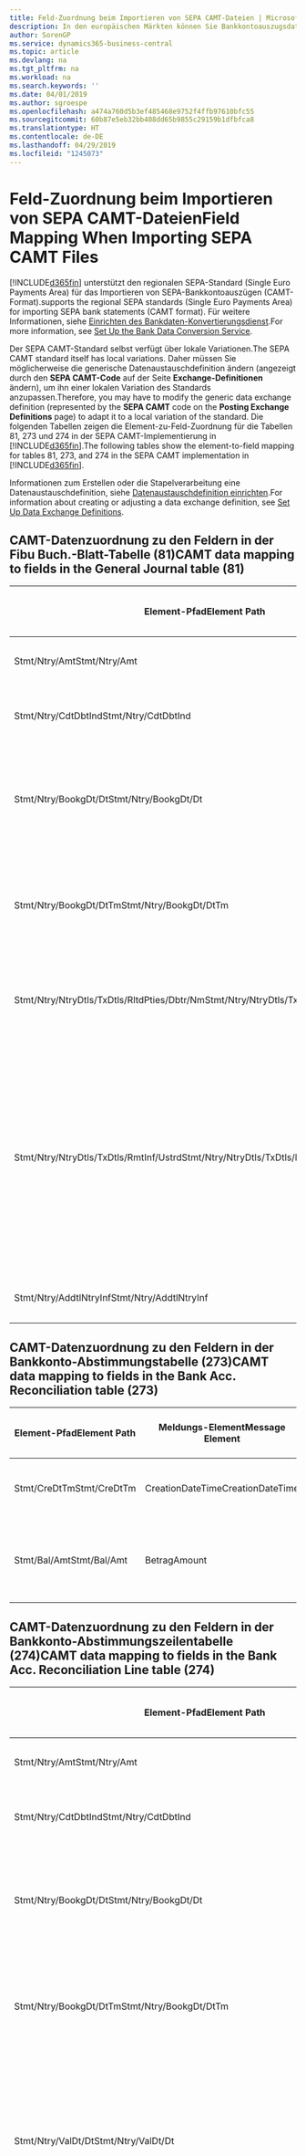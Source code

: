 ```yaml
---
title: Feld-Zuordnung beim Importieren von SEPA CAMT-Dateien | Microsoft Docs
description: In den europäischen Märkten können Sie Bankkontoauszugsdateien in den regionalen SEPA-Standards (einzelner Eurozahlungs-Bereich) importieren.
author: SorenGP
ms.service: dynamics365-business-central
ms.topic: article
ms.devlang: na
ms.tgt_pltfrm: na
ms.workload: na
ms.search.keywords: ''
ms.date: 04/01/2019
ms.author: sgroespe
ms.openlocfilehash: a474a760d5b3ef485468e9752f4ffb97610bfc55
ms.sourcegitcommit: 60b87e5eb32bb408dd65b9855c29159b1dfbfca8
ms.translationtype: HT
ms.contentlocale: de-DE
ms.lasthandoff: 04/29/2019
ms.locfileid: "1245073"
---
```

# <a name="field-mapping-when-importing-sepa-camt-files"></a><span data-ttu-id="0bd78-103">Feld-Zuordnung beim Importieren von SEPA CAMT-Dateien</span><span class="sxs-lookup"><span data-stu-id="0bd78-103">Field Mapping When Importing SEPA CAMT Files</span></span>
[!INCLUDE[d365fin](includes/d365fin_md.md)] <span data-ttu-id="0bd78-104">unterstützt den regionalen SEPA-Standard (Single Euro Payments Area) für das Importieren von SEPA-Bankkontoauszügen (CAMT-Format).</span><span class="sxs-lookup"><span data-stu-id="0bd78-104">supports the regional SEPA standards (Single Euro Payments Area) for importing SEPA bank statements (CAMT format).</span></span> <span data-ttu-id="0bd78-105">Für weitere Informationen, siehe [Einrichten des Bankdaten-Konvertierungsdienst](bank-how-setup-bank-data-conversion-service.md).</span><span class="sxs-lookup"><span data-stu-id="0bd78-105">For more information, see [Set Up the Bank Data Conversion Service](bank-how-setup-bank-data-conversion-service.md).</span></span>  

 <span data-ttu-id="0bd78-106">Der SEPA CAMT-Standard selbst verfügt über lokale Variationen.</span><span class="sxs-lookup"><span data-stu-id="0bd78-106">The SEPA CAMT standard itself has local variations.</span></span> <span data-ttu-id="0bd78-107">Daher müssen Sie möglicherweise die generische Datenaustauschdefinition ändern (angezeigt durch den **SEPA CAMT-Code** auf der Seite **Exchange-Definitionen** ändern), um ihn einer lokalen Variation des Standards anzupassen.</span><span class="sxs-lookup"><span data-stu-id="0bd78-107">Therefore, you may have to modify the generic data exchange definition (represented by the **SEPA CAMT** code on the **Posting Exchange Definitions** page) to adapt it to a local variation of the standard.</span></span> <span data-ttu-id="0bd78-108">Die folgenden Tabellen zeigen die Element-zu-Feld-Zuordnung für die Tabellen 81, 273 und 274 in der SEPA CAMT-Implementierung in [!INCLUDE[d365fin](includes/d365fin_md.md)].</span><span class="sxs-lookup"><span data-stu-id="0bd78-108">The following tables show the element-to-field mapping for tables 81, 273, and 274 in the SEPA CAMT implementation in [!INCLUDE[d365fin](includes/d365fin_md.md)].</span></span>  

 <span data-ttu-id="0bd78-109">Informationen zum Erstellen oder die Stapelverarbeitung eine Datenaustauschdefinition, siehe [Datenaustauschdefinition einrichten](across-how-to-set-up-data-exchange-definitions.md).</span><span class="sxs-lookup"><span data-stu-id="0bd78-109">For information about creating or adjusting a data exchange definition, see [Set Up Data Exchange Definitions](across-how-to-set-up-data-exchange-definitions.md).</span></span>  

## <a name="camt-data-mapping-to-fields-in-the-general-journal-table-81"></a><span data-ttu-id="0bd78-110">CAMT-Datenzuordnung zu den Feldern in der Fibu Buch.-Blatt-Tabelle (81)</span><span class="sxs-lookup"><span data-stu-id="0bd78-110">CAMT data mapping to fields in the General Journal table (81)</span></span>  

|<span data-ttu-id="0bd78-111">Element-Pfad</span><span class="sxs-lookup"><span data-stu-id="0bd78-111">Element Path</span></span>|<span data-ttu-id="0bd78-112">Meldungs-Element</span><span class="sxs-lookup"><span data-stu-id="0bd78-112">Message Element</span></span>|<span data-ttu-id="0bd78-113">Datentyp</span><span class="sxs-lookup"><span data-stu-id="0bd78-113">Data Type</span></span>|<span data-ttu-id="0bd78-114">Beschreibung</span><span class="sxs-lookup"><span data-stu-id="0bd78-114">Description</span></span>|<span data-ttu-id="0bd78-115">Kennzeichen mit negativem Zeichen</span><span class="sxs-lookup"><span data-stu-id="0bd78-115">Negative-Sign Identifier</span></span>|<span data-ttu-id="0bd78-116">Feldnr.</span><span class="sxs-lookup"><span data-stu-id="0bd78-116">Field No.</span></span>|<span data-ttu-id="0bd78-117">Feldname</span><span class="sxs-lookup"><span data-stu-id="0bd78-117">Field Name</span></span>|  
|------------------|---------------------|---------------|-----------------|-------------------------------|---------------|----------------|  
|<span data-ttu-id="0bd78-118">Stmt/Ntry/Amt</span><span class="sxs-lookup"><span data-stu-id="0bd78-118">Stmt/Ntry/Amt</span></span>|<span data-ttu-id="0bd78-119">Betrag</span><span class="sxs-lookup"><span data-stu-id="0bd78-119">Amount</span></span>|<span data-ttu-id="0bd78-120">Dezimal</span><span class="sxs-lookup"><span data-stu-id="0bd78-120">Decimal</span></span>|<span data-ttu-id="0bd78-121">Der Geldbetrag im Bargeldposten</span><span class="sxs-lookup"><span data-stu-id="0bd78-121">The amount of money in the cash entry</span></span>||<span data-ttu-id="0bd78-122">13</span><span class="sxs-lookup"><span data-stu-id="0bd78-122">13</span></span>|<span data-ttu-id="0bd78-123">Betrag</span><span class="sxs-lookup"><span data-stu-id="0bd78-123">Amount</span></span>|  
|<span data-ttu-id="0bd78-124">Stmt/Ntry/CdtDbtInd</span><span class="sxs-lookup"><span data-stu-id="0bd78-124">Stmt/Ntry/CdtDbtInd</span></span>|<span data-ttu-id="0bd78-125">CreditDebitIndicator</span><span class="sxs-lookup"><span data-stu-id="0bd78-125">CreditDebitIndicator</span></span>|<span data-ttu-id="0bd78-126">Text</span><span class="sxs-lookup"><span data-stu-id="0bd78-126">Text</span></span>|<span data-ttu-id="0bd78-127">Gibt an, ob der Posten ein Habenbetrag oder ein Sollposten ist</span><span class="sxs-lookup"><span data-stu-id="0bd78-127">Indicates whether the entry is a credit or a debit entry</span></span>|<span data-ttu-id="0bd78-128">DBIT</span><span class="sxs-lookup"><span data-stu-id="0bd78-128">DBIT</span></span>|<span data-ttu-id="0bd78-129">13</span><span class="sxs-lookup"><span data-stu-id="0bd78-129">13</span></span>|<span data-ttu-id="0bd78-130">Betrag</span><span class="sxs-lookup"><span data-stu-id="0bd78-130">Amount</span></span>|  
|<span data-ttu-id="0bd78-131">Stmt/Ntry/BookgDt/Dt</span><span class="sxs-lookup"><span data-stu-id="0bd78-131">Stmt/Ntry/BookgDt/Dt</span></span>|<span data-ttu-id="0bd78-132">Datum</span><span class="sxs-lookup"><span data-stu-id="0bd78-132">Date</span></span>|<span data-ttu-id="0bd78-133">Datum</span><span class="sxs-lookup"><span data-stu-id="0bd78-133">Date</span></span>|<span data-ttu-id="0bd78-134">Das Datum der Buchung eines Postens auf einem Konto oder in den Büchern des Buchhaltungsservices.</span><span class="sxs-lookup"><span data-stu-id="0bd78-134">The date when an entry is posted to an account on the account servicer's books</span></span>||<span data-ttu-id="0bd78-135">5</span><span class="sxs-lookup"><span data-stu-id="0bd78-135">5</span></span>|<span data-ttu-id="0bd78-136">Buchungsdatum</span><span class="sxs-lookup"><span data-stu-id="0bd78-136">Posting Date</span></span>|  
|<span data-ttu-id="0bd78-137">Stmt/Ntry/BookgDt/DtTm</span><span class="sxs-lookup"><span data-stu-id="0bd78-137">Stmt/Ntry/BookgDt/DtTm</span></span>|<span data-ttu-id="0bd78-138">DateTime</span><span class="sxs-lookup"><span data-stu-id="0bd78-138">DateTime</span></span>|<span data-ttu-id="0bd78-139">DateTime</span><span class="sxs-lookup"><span data-stu-id="0bd78-139">DateTime</span></span>|<span data-ttu-id="0bd78-140">Das Datum und die Uhrzeit der Buchung eines Postens auf einem Konto oder in den Büchern des Buchhaltungsservices.</span><span class="sxs-lookup"><span data-stu-id="0bd78-140">The date and time when an entry is posted to an account on the account servicer's books</span></span>||<span data-ttu-id="0bd78-141">5</span><span class="sxs-lookup"><span data-stu-id="0bd78-141">5</span></span>|<span data-ttu-id="0bd78-142">Buchungsdatum</span><span class="sxs-lookup"><span data-stu-id="0bd78-142">Posting Date</span></span>|  
|<span data-ttu-id="0bd78-143">Stmt/Ntry/NtryDtls/TxDtls/RltdPties/Dbtr/Nm</span><span class="sxs-lookup"><span data-stu-id="0bd78-143">Stmt/Ntry/NtryDtls/TxDtls/RltdPties/Dbtr/Nm</span></span>|<span data-ttu-id="0bd78-144">Name</span><span class="sxs-lookup"><span data-stu-id="0bd78-144">Name</span></span>|<span data-ttu-id="0bd78-145">Text</span><span class="sxs-lookup"><span data-stu-id="0bd78-145">Text</span></span>|<span data-ttu-id="0bd78-146">Der Name der Partei, die einen Geldbetrag an das (wesentlichen) schuldet können</span><span class="sxs-lookup"><span data-stu-id="0bd78-146">The name of the party that owes an amount of money to the (ultimate) creditor</span></span>||<span data-ttu-id="0bd78-147">1221</span><span class="sxs-lookup"><span data-stu-id="0bd78-147">1221</span></span>|<span data-ttu-id="0bd78-148">Informationen Zahlender</span><span class="sxs-lookup"><span data-stu-id="0bd78-148">Payer Information</span></span>|  
|<span data-ttu-id="0bd78-149">Stmt/Ntry/NtryDtls/TxDtls/RmtInf/Ustrd</span><span class="sxs-lookup"><span data-stu-id="0bd78-149">Stmt/Ntry/NtryDtls/TxDtls/RmtInf/Ustrd</span></span>|<span data-ttu-id="0bd78-150">Unstrukturiert</span><span class="sxs-lookup"><span data-stu-id="0bd78-150">Unstructured</span></span>|<span data-ttu-id="0bd78-151">Text</span><span class="sxs-lookup"><span data-stu-id="0bd78-151">Text</span></span>|<span data-ttu-id="0bd78-152">Informationen, die angegeben werden, um Abgleichen/Abstimmung eines Postens mit den Artikeln zu aktivieren, die die Zahlung abgleichen soll, wie etwa Handelsrechnungen in einem Debitorensystem, in unstrukturierter Form.</span><span class="sxs-lookup"><span data-stu-id="0bd78-152">Information supplied to enable the matching/reconciliation of an entry with the items that the payment is intended to settle, such as commercial invoices in an accounts-receivable system, in an unstructured form</span></span>||<span data-ttu-id="0bd78-153">8</span><span class="sxs-lookup"><span data-stu-id="0bd78-153">8</span></span>|<span data-ttu-id="0bd78-154">Beschreibung</span><span class="sxs-lookup"><span data-stu-id="0bd78-154">Description</span></span>|  
|<span data-ttu-id="0bd78-155">Stmt/Ntry/AddtlNtryInf</span><span class="sxs-lookup"><span data-stu-id="0bd78-155">Stmt/Ntry/AddtlNtryInf</span></span>|<span data-ttu-id="0bd78-156">ZusätzlicheEingabeInformationen</span><span class="sxs-lookup"><span data-stu-id="0bd78-156">AdditionalEntryInformation</span></span>|<span data-ttu-id="0bd78-157">Text</span><span class="sxs-lookup"><span data-stu-id="0bd78-157">Text</span></span>|<span data-ttu-id="0bd78-158">Zusätzliche Informationen zu der Eingabe</span><span class="sxs-lookup"><span data-stu-id="0bd78-158">Additional information about the entry</span></span>||<span data-ttu-id="0bd78-159">1222</span><span class="sxs-lookup"><span data-stu-id="0bd78-159">1222</span></span>|<span data-ttu-id="0bd78-160">Transaktionsinformationen</span><span class="sxs-lookup"><span data-stu-id="0bd78-160">Transaction Information</span></span>|  

## <a name="camt-data-mapping-to-fields-in-the-bank-acc-reconciliation-table-273"></a><span data-ttu-id="0bd78-161">CAMT-Datenzuordnung zu den Feldern in der Bankkonto-Abstimmungstabelle (273)</span><span class="sxs-lookup"><span data-stu-id="0bd78-161">CAMT data mapping to fields in the Bank Acc. Reconciliation table (273)</span></span>  

|<span data-ttu-id="0bd78-162">Element-Pfad</span><span class="sxs-lookup"><span data-stu-id="0bd78-162">Element Path</span></span>|<span data-ttu-id="0bd78-163">Meldungs-Element</span><span class="sxs-lookup"><span data-stu-id="0bd78-163">Message Element</span></span>|<span data-ttu-id="0bd78-164">Datentyp</span><span class="sxs-lookup"><span data-stu-id="0bd78-164">Data Type</span></span>|<span data-ttu-id="0bd78-165">Beschreibung</span><span class="sxs-lookup"><span data-stu-id="0bd78-165">Description</span></span>|<span data-ttu-id="0bd78-166">Kennzeichen mit negativem Zeichen</span><span class="sxs-lookup"><span data-stu-id="0bd78-166">Negative-Sign Identifier</span></span>|<span data-ttu-id="0bd78-167">Feldnr.</span><span class="sxs-lookup"><span data-stu-id="0bd78-167">Field No.</span></span>|<span data-ttu-id="0bd78-168">Feldname</span><span class="sxs-lookup"><span data-stu-id="0bd78-168">Field Name</span></span>|  
|------------------|---------------------|---------------|-----------------|-------------------------------|---------------|----------------|  
|<span data-ttu-id="0bd78-169">Stmt/CreDtTm</span><span class="sxs-lookup"><span data-stu-id="0bd78-169">Stmt/CreDtTm</span></span>|<span data-ttu-id="0bd78-170">CreationDateTime</span><span class="sxs-lookup"><span data-stu-id="0bd78-170">CreationDateTime</span></span>|<span data-ttu-id="0bd78-171">Datum</span><span class="sxs-lookup"><span data-stu-id="0bd78-171">Date</span></span>|<span data-ttu-id="0bd78-172">Das Datum und die Uhrzeit der Erstellung der Nachricht.</span><span class="sxs-lookup"><span data-stu-id="0bd78-172">The date and time when the message was created</span></span>||<span data-ttu-id="0bd78-173">3</span><span class="sxs-lookup"><span data-stu-id="0bd78-173">3</span></span>|<span data-ttu-id="0bd78-174">Auszugsdatum</span><span class="sxs-lookup"><span data-stu-id="0bd78-174">Statement Date</span></span>|  
|<span data-ttu-id="0bd78-175">Stmt/Bal/Amt</span><span class="sxs-lookup"><span data-stu-id="0bd78-175">Stmt/Bal/Amt</span></span>|<span data-ttu-id="0bd78-176">Betrag</span><span class="sxs-lookup"><span data-stu-id="0bd78-176">Amount</span></span>|<span data-ttu-id="0bd78-177">Dezimal</span><span class="sxs-lookup"><span data-stu-id="0bd78-177">Decimal</span></span>|<span data-ttu-id="0bd78-178">Der Betrag, der aus den Nettobeträgen für alle Soll- und Habenposten resultiert</span><span class="sxs-lookup"><span data-stu-id="0bd78-178">The amount resulting from the netted amounts for all debit and credit entries</span></span>||<span data-ttu-id="0bd78-179">4</span><span class="sxs-lookup"><span data-stu-id="0bd78-179">4</span></span>|<span data-ttu-id="0bd78-180">Auszug Schluss-Saldo</span><span class="sxs-lookup"><span data-stu-id="0bd78-180">Statement Ending Balance</span></span>|  

## <a name="camt-data-mapping-to-fields-in-the-bank-acc-reconciliation-line-table-274"></a><span data-ttu-id="0bd78-181">CAMT-Datenzuordnung zu den Feldern in der Bankkonto-Abstimmungszeilentabelle (274)</span><span class="sxs-lookup"><span data-stu-id="0bd78-181">CAMT data mapping to fields in the Bank Acc. Reconciliation Line table (274)</span></span>  

|<span data-ttu-id="0bd78-182">Element-Pfad</span><span class="sxs-lookup"><span data-stu-id="0bd78-182">Element Path</span></span>|<span data-ttu-id="0bd78-183">Meldungs-Element</span><span class="sxs-lookup"><span data-stu-id="0bd78-183">Message Element</span></span>|<span data-ttu-id="0bd78-184">Datentyp</span><span class="sxs-lookup"><span data-stu-id="0bd78-184">Data Type</span></span>|<span data-ttu-id="0bd78-185">Beschreibung</span><span class="sxs-lookup"><span data-stu-id="0bd78-185">Description</span></span>|<span data-ttu-id="0bd78-186">Kennzeichen mit negativem Zeichen</span><span class="sxs-lookup"><span data-stu-id="0bd78-186">Negative-Sign Identifier</span></span>|<span data-ttu-id="0bd78-187">Feldnr.</span><span class="sxs-lookup"><span data-stu-id="0bd78-187">Field No.</span></span>|<span data-ttu-id="0bd78-188">Feldname</span><span class="sxs-lookup"><span data-stu-id="0bd78-188">Field Name</span></span>|  
|------------------|---------------------|---------------|-----------------|-------------------------------|---------------|----------------|  
|<span data-ttu-id="0bd78-189">Stmt/Ntry/Amt</span><span class="sxs-lookup"><span data-stu-id="0bd78-189">Stmt/Ntry/Amt</span></span>|<span data-ttu-id="0bd78-190">Betrag</span><span class="sxs-lookup"><span data-stu-id="0bd78-190">Amount</span></span>|<span data-ttu-id="0bd78-191">Dezimal</span><span class="sxs-lookup"><span data-stu-id="0bd78-191">Decimal</span></span>|<span data-ttu-id="0bd78-192">Der Geldbetrag im Bargeldposten</span><span class="sxs-lookup"><span data-stu-id="0bd78-192">The amount of money in the cash entry</span></span>||<span data-ttu-id="0bd78-193">7</span><span class="sxs-lookup"><span data-stu-id="0bd78-193">7</span></span>|<span data-ttu-id="0bd78-194">Auszugsbetrag</span><span class="sxs-lookup"><span data-stu-id="0bd78-194">Statement Amount</span></span>|  
|<span data-ttu-id="0bd78-195">Stmt/Ntry/CdtDbtInd</span><span class="sxs-lookup"><span data-stu-id="0bd78-195">Stmt/Ntry/CdtDbtInd</span></span>|<span data-ttu-id="0bd78-196">CreditDebitIndicator</span><span class="sxs-lookup"><span data-stu-id="0bd78-196">CreditDebitIndicator</span></span>|<span data-ttu-id="0bd78-197">Text</span><span class="sxs-lookup"><span data-stu-id="0bd78-197">Text</span></span>|<span data-ttu-id="0bd78-198">Gibt an, ob der Posten ein Habenbetrag oder ein Sollposten ist</span><span class="sxs-lookup"><span data-stu-id="0bd78-198">Indicates whether the entry is a credit or a debit entry</span></span>|<span data-ttu-id="0bd78-199">DBIT</span><span class="sxs-lookup"><span data-stu-id="0bd78-199">DBIT</span></span>|<span data-ttu-id="0bd78-200">7</span><span class="sxs-lookup"><span data-stu-id="0bd78-200">7</span></span>|<span data-ttu-id="0bd78-201">Auszugsbetrag</span><span class="sxs-lookup"><span data-stu-id="0bd78-201">Statement Amount</span></span>|  
|<span data-ttu-id="0bd78-202">Stmt/Ntry/BookgDt/Dt</span><span class="sxs-lookup"><span data-stu-id="0bd78-202">Stmt/Ntry/BookgDt/Dt</span></span>|<span data-ttu-id="0bd78-203">Datum</span><span class="sxs-lookup"><span data-stu-id="0bd78-203">Date</span></span>|<span data-ttu-id="0bd78-204">Datum</span><span class="sxs-lookup"><span data-stu-id="0bd78-204">Date</span></span>|<span data-ttu-id="0bd78-205">Das Datum der Buchung eines Postens auf einem Konto oder in den Büchern des Buchhaltungsservices.</span><span class="sxs-lookup"><span data-stu-id="0bd78-205">The date when an entry is posted to an account on the account servicer's books</span></span>||<span data-ttu-id="0bd78-206">5</span><span class="sxs-lookup"><span data-stu-id="0bd78-206">5</span></span>|<span data-ttu-id="0bd78-207">Transaktionsdatum</span><span class="sxs-lookup"><span data-stu-id="0bd78-207">Transaction Date</span></span>|  
|<span data-ttu-id="0bd78-208">Stmt/Ntry/BookgDt/DtTm</span><span class="sxs-lookup"><span data-stu-id="0bd78-208">Stmt/Ntry/BookgDt/DtTm</span></span>|<span data-ttu-id="0bd78-209">DateTime</span><span class="sxs-lookup"><span data-stu-id="0bd78-209">DateTime</span></span>|<span data-ttu-id="0bd78-210">DateTime</span><span class="sxs-lookup"><span data-stu-id="0bd78-210">DateTime</span></span>|<span data-ttu-id="0bd78-211">Das Datum und die Uhrzeit der Buchung eines Postens auf einem Konto oder in den Büchern des Buchhaltungsservices.</span><span class="sxs-lookup"><span data-stu-id="0bd78-211">The date and time when an entry is posted to an account on the account servicer's books</span></span>||<span data-ttu-id="0bd78-212">5</span><span class="sxs-lookup"><span data-stu-id="0bd78-212">5</span></span>|<span data-ttu-id="0bd78-213">Transaktionsdatum</span><span class="sxs-lookup"><span data-stu-id="0bd78-213">Transaction Date</span></span>|  
|<span data-ttu-id="0bd78-214">Stmt/Ntry/ValDt/Dt</span><span class="sxs-lookup"><span data-stu-id="0bd78-214">Stmt/Ntry/ValDt/Dt</span></span>|<span data-ttu-id="0bd78-215">Datum</span><span class="sxs-lookup"><span data-stu-id="0bd78-215">Date</span></span>|<span data-ttu-id="0bd78-216">Datum</span><span class="sxs-lookup"><span data-stu-id="0bd78-216">Date</span></span>|<span data-ttu-id="0bd78-217">Das Datum, an dem Anlagen für den Kontobesitzer im Falle eines Habenpostens verfügbar sind oder oder im Falle eines Sollpostens nicht mehr verfügbar sind.</span><span class="sxs-lookup"><span data-stu-id="0bd78-217">The date when assets become available to the account owner in case of a credit entry, or cease to be available to the account owner in case of a debit entry</span></span>||<span data-ttu-id="0bd78-218">12</span><span class="sxs-lookup"><span data-stu-id="0bd78-218">12</span></span>|<span data-ttu-id="0bd78-219">Valutadatum</span><span class="sxs-lookup"><span data-stu-id="0bd78-219">Value Date</span></span>|  
|<span data-ttu-id="0bd78-220">Stmt/Ntry/ValDt/DtTm</span><span class="sxs-lookup"><span data-stu-id="0bd78-220">Stmt/Ntry/ValDt/DtTm</span></span>|<span data-ttu-id="0bd78-221">DateTime</span><span class="sxs-lookup"><span data-stu-id="0bd78-221">DateTime</span></span>|<span data-ttu-id="0bd78-222">DateTime</span><span class="sxs-lookup"><span data-stu-id="0bd78-222">DateTime</span></span>|<span data-ttu-id="0bd78-223">Das Datum und die Uhrzeit, wenn Anlagen für den Kontobesitzer im Falle eines Habenpostens verfügbar sind oder oder im Falle eines Sollpostens nicht mehr verfügbar sind.</span><span class="sxs-lookup"><span data-stu-id="0bd78-223">The date and time when assets become available to the account owner in case of a credit entry, or cease to be available to the account owner in case of a debit entry</span></span>||<span data-ttu-id="0bd78-224">12</span><span class="sxs-lookup"><span data-stu-id="0bd78-224">12</span></span>|<span data-ttu-id="0bd78-225">Valutadatum</span><span class="sxs-lookup"><span data-stu-id="0bd78-225">Value Date</span></span>|  
|<span data-ttu-id="0bd78-226">Stmt/Ntry/NtryDtls/TxDtls/RltdPties/Dbtr/Nm</span><span class="sxs-lookup"><span data-stu-id="0bd78-226">Stmt/Ntry/NtryDtls/TxDtls/RltdPties/Dbtr/Nm</span></span>|<span data-ttu-id="0bd78-227">Name</span><span class="sxs-lookup"><span data-stu-id="0bd78-227">Name</span></span>|<span data-ttu-id="0bd78-228">Text</span><span class="sxs-lookup"><span data-stu-id="0bd78-228">Text</span></span>|<span data-ttu-id="0bd78-229">Der Name der Partei, die einen Geldbetrag an das (wesentlichen) schuldet können</span><span class="sxs-lookup"><span data-stu-id="0bd78-229">The name of the party that owes an amount of money to the (ultimate) creditor</span></span>||<span data-ttu-id="0bd78-230">15</span><span class="sxs-lookup"><span data-stu-id="0bd78-230">15</span></span>|<span data-ttu-id="0bd78-231">Informationen Zahlender</span><span class="sxs-lookup"><span data-stu-id="0bd78-231">Payer Information</span></span>|  
|<span data-ttu-id="0bd78-232">Stmt/Ntry/NtryDtls/TxDtls/RmtInf/Ustrd</span><span class="sxs-lookup"><span data-stu-id="0bd78-232">Stmt/Ntry/NtryDtls/TxDtls/RmtInf/Ustrd</span></span>|<span data-ttu-id="0bd78-233">Unstrukturiert</span><span class="sxs-lookup"><span data-stu-id="0bd78-233">Unstructured</span></span>|<span data-ttu-id="0bd78-234">Text</span><span class="sxs-lookup"><span data-stu-id="0bd78-234">Text</span></span>|<span data-ttu-id="0bd78-235">Informationen, die angegeben werden, um Abgleichen/Abstimmung eines Postens mit den Artikeln zu aktivieren, die die Zahlung abgleichen soll, wie etwa Handelsrechnungen in einem Debitorensystem, in unstrukturierter Form.</span><span class="sxs-lookup"><span data-stu-id="0bd78-235">Information supplied to enable the matching/reconciliation of an entry with the items that the payment is intended to settle, such as commercial invoices in an accounts-receivable system, in an unstructured form</span></span>||<span data-ttu-id="0bd78-236">6</span><span class="sxs-lookup"><span data-stu-id="0bd78-236">6</span></span>|<span data-ttu-id="0bd78-237">Beschreibung</span><span class="sxs-lookup"><span data-stu-id="0bd78-237">Description</span></span>|  
|<span data-ttu-id="0bd78-238">Stmt/Ntry/AddtlNtryInf</span><span class="sxs-lookup"><span data-stu-id="0bd78-238">Stmt/Ntry/AddtlNtryInf</span></span>|<span data-ttu-id="0bd78-239">ZusätzlicheEingabeInformationen</span><span class="sxs-lookup"><span data-stu-id="0bd78-239">AdditionalEntryInformation</span></span>|<span data-ttu-id="0bd78-240">Text</span><span class="sxs-lookup"><span data-stu-id="0bd78-240">Text</span></span>|<span data-ttu-id="0bd78-241">Zusätzliche Informationen zu der Eingabe</span><span class="sxs-lookup"><span data-stu-id="0bd78-241">Additional information about the entry</span></span>||<span data-ttu-id="0bd78-242">16</span><span class="sxs-lookup"><span data-stu-id="0bd78-242">16</span></span>|<span data-ttu-id="0bd78-243">Transaktionsinformationen</span><span class="sxs-lookup"><span data-stu-id="0bd78-243">Transaction Information</span></span>|  

 <span data-ttu-id="0bd78-244">Elemente im **Ntry**-Knoten, die in [!INCLUDE[d365fin](includes/d365fin_md.md)] importiert, aber nicht mit einem Feld verknüpft werden, werden in der **Exch.Spaltendefinition buchen**-Tabelle gespeichert.</span><span class="sxs-lookup"><span data-stu-id="0bd78-244">Elements in the **Ntry** node that are imported into [!INCLUDE[d365fin](includes/d365fin_md.md)] but not mapped to any fields are stored in the **Posting Exch. Column Def** table.</span></span> <span data-ttu-id="0bd78-245">Benutzer können diese Elemente **Zahlungsabstimmungsbuch.-Blatt**, **Zahlungsausgleich** und **Bankkonto Abstimmen** Seiten anzeigen, indem sie die **Details zur Bankauszugsposition** Aktion auswählen.</span><span class="sxs-lookup"><span data-stu-id="0bd78-245">Users can view these elements from the **Payment Reconciliation Journal**, **Payment Application**, and **Bank Acc. Reconciliation** pages by choosing the **Bank Statement Line Details** action.</span></span> <span data-ttu-id="0bd78-246">Weitere Informationen finden Sie unter [Abstimmen von Zahlungen mithilfe der automatischen Anwendung](receivables-how-reconcile-payments-auto-application.md).</span><span class="sxs-lookup"><span data-stu-id="0bd78-246">For more information, see [Reconcile Payments Using Automatic Application](receivables-how-reconcile-payments-auto-application.md).</span></span>  
## <a name="see-also"></a><span data-ttu-id="0bd78-247">Siehe auch</span><span class="sxs-lookup"><span data-stu-id="0bd78-247">See Also</span></span>  
[<span data-ttu-id="0bd78-248">Einrichten eines Datenaustauschs</span><span class="sxs-lookup"><span data-stu-id="0bd78-248">Setting Up Data Exchange</span></span>](across-set-up-data-exchange.md)  
[<span data-ttu-id="0bd78-249">Daten elektronisch austauschen</span><span class="sxs-lookup"><span data-stu-id="0bd78-249">Exchanging Data Electronically</span></span>](across-data-exchange.md)  
<span data-ttu-id="0bd78-250">[Einrichten des Bankdaten-Konvertierungsdienst](bank-how-setup-bank-data-conversion-service.md) </span><span class="sxs-lookup"><span data-stu-id="0bd78-250">[Set Up the Bank Data Conversion Service](bank-how-setup-bank-data-conversion-service.md) </span></span>  
[<span data-ttu-id="0bd78-251">Verwenden von XML-Schemata zur Vorbereitung der Datenaustauschdefinitionen</span><span class="sxs-lookup"><span data-stu-id="0bd78-251">Use XML Schemas to Prepare Data Exchange Definitions</span></span>](across-how-to-use-xml-schemas-to-prepare-data-exchange-definitions.md)  
[<span data-ttu-id="0bd78-252">Abstimmen von Zahlungen mithilfe der automatischen Anwendung</span><span class="sxs-lookup"><span data-stu-id="0bd78-252">Reconcile Payments Using Automatic Application</span></span>](receivables-how-reconcile-payments-auto-application.md)  
